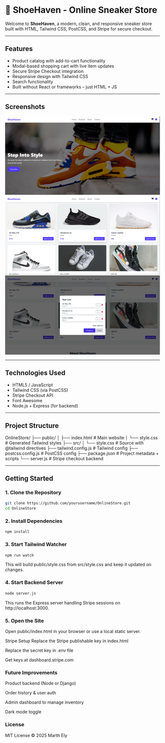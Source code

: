 # 👟 ShoeHaven - Online Sneaker Store

Welcome to **ShoeHaven**, a modern, clean, and responsive sneaker store built with HTML, Tailwind CSS, PostCSS, and Stripe for secure checkout.

---

## Features

-  Product catalog with add-to-cart functionality
-  Modal-based shopping cart with live item updates
-  Secure Stripe Checkout integration
-  Responsive design with Tailwind CSS
-  Search functionality
-  Built without React or frameworks – just HTML + JS

---

##  Screenshots

![Home Page](screenshots/homepage.png)  
![Products](screenshots/products.png)
![Cart Modal](screenshots/cart.png)

---

##  Technologies Used

- HTML5 / JavaScript
- Tailwind CSS (via PostCSS)
- Stripe Checkout API
- Font Awesome
- Node.js + Express (for backend)

---

##  Project Structure

OnlineStore/
├── public/
│ ├── index.html # Main website
│ └── style.css # Generated Tailwind styles
├── src/
│ └── style.css # Source with @tailwind directives
├── tailwind.config.js # Tailwind config
├── postcss.config.js # PostCSS config
├── package.json # Project metadata + scripts
└── server.js # Stripe checkout backend


---

##  Getting Started

### 1. Clone the Repository

```bash
git clone https://github.com/yourusername/OnlineStore.git
cd OnlineStore
```
### 2. Install Dependencies
```bash
npm install
```
### 3. Start Tailwind Watcher
```bash
npm run watch
```
This will build public/style.css from src/style.css and keep it updated on changes.

### 4. Start Backend Server
```bash
node server.js
```
This runs the Express server handling Stripe sessions on http://localhost:3000.

### 5. Open the Site
Open public/index.html in your browser or use a local static server.

 Stripe Setup
Replace the Stripe publishable key in index.html

Replace the secret key in .env file

Get keys at dashboard.stripe.com

### Future Improvements
Product backend (Node or Django)

Order history & user auth

Admin dashboard to manage inventory

Dark mode toggle

### License
MIT License © 2025 Marth Ely
